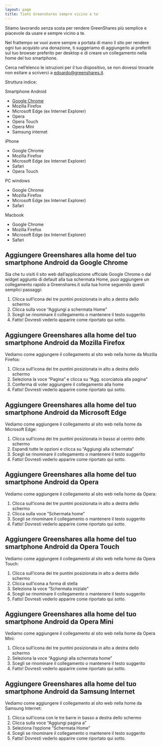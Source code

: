 ```yaml
---
layout: page
title: Tieni Greenshares sempre vicino a te
---
```

Stiamo lavorando senza sosta per rendere GreenShares più semplice e piacevole da usare e sempre vicino a te.

Nel frattempo se vuoi avere sempre a portata di mano il sito per rendere ogni tuo acquisto una donazione, ti suggeriamo di aggiungerlo ai preferiti sul tuo browser preferito per desktop e di creare un collegamento nella home del tuo smartphone.

Cerca nell’elenco le istruzioni per il tuo dispositivo, se non dovessi trovarle non esitare a scriverci a [edoardo@greenshares.it](mailto:edoardo@greenshares.it).

Struttura indice:

Smartphone Android

* [Google Chrome](#android-google-chrome)
* Mozilla Firefox
* Microsoft Edge (ex Internet Explorer)
* Opera
* Opera Touch
* Opera Mini
* Samsung internet

iPhone

* Google Chrome
* Mozilla Firefox
* Microsoft Edge (ex Internet Explorer)
* Safari
* Opera Touch

PC windows

* Google Chrome
* Mozilla Firefox
* Microsoft Edge (ex Internet Explorer)
* Safari

Macbook

* Google Chrome
* Mozilla Firefox
* Microsoft Edge (ex Internet Explorer)
* Safari

<span id="android-google-chrome"></span>

## Aggiungere Greenshares alla home del tuo smartphone Android da Google Chrome

Sia che tu visiti il sito web dall’applicazione ufficiale Google Chrome o dal widget aggiunto di default alla tua schermata Home, puoi aggiungere un collegamento rapido a Greenshares.it sulla tua home seguendo questi semplici passaggi:

1. Clicca sull’icona dei tre puntini posizionata in alto a destra dello schermo
2. Clicca sulla voce “Aggiungi a schermata Home”
3. Scegli se rinominare il collegamento o mantenere il testo suggerito
4. Fatto! Dovresti vederlo apparire come riportato qui sotto.

## Aggiungere Greenshares alla home del tuo smartphone Android da Mozilla Firefox

Vediamo come aggiungere il collegamento al sito web nella home da Mozilla Firefox:

1. Clicca sull’icona dei tre puntini posizionata in alto a destra dello schermo
2. Seleziona la voce “Pagina” e clicca su “Agg. scorciatoia alla pagina”
3. Conferma di voler aggiungere il collegamento alla home
4. Fatto! Dovresti vederlo apparire come riportato qui sotto.

## Aggiungere Greenshares alla home del tuo smartphone Android da Microsoft Edge

Vediamo come aggiungere il collegamento al sito web nella home da Microsoft Edge:

1. Clicca sull’icona dei tre puntini posizionata in basso al centro dello schermo
2. Espandi tutte le opzioni e clicca su “Aggiungi alla schermata”
3. Scegli se rinominare il collegamento o mantenere il testo suggerito
4. Fatto! Dovresti vederlo apparire come riportato qui sotto.

## Aggiungere Greenshares alla home del tuo smartphone Android da Opera

Vediamo come aggiungere il collegamento al sito web nella home da Opera:

1. Clicca sull’icona dei tre puntini posizionata in alto a destra dello schermo
2. Clicca sulla voce “Schermata home”
3. Scegli se rinominare il collegamento o mantenere il testo suggerito
4. Fatto! Dovresti vederlo apparire come riportato qui sotto.

## Aggiungere Greenshares alla home del tuo smartphone Android da Opera Touch

Vediamo come aggiungere il collegamento al sito web nella home da Opera Touch:

1. Clicca sull’icona dei tre puntini posizionata in alto a destra dello schermo
2. Clicca sull’icona a forma di stella
3. Seleziona la voce “Schermata iniziale”
4. Scegli se rinominare il collegamento o mantenere il testo suggerito
5. Fatto! Dovresti vederlo apparire come riportato qui sotto.

## Aggiungere Greenshares alla home del tuo smartphone Android da Opera Mini

Vediamo come aggiungere il collegamento al sito web nella home da Opera Mini:

1. Clicca sull’icona dei tre puntini posizionata in alto a destra dello schermo
2. Seleziona la voce “Aggiungi alla schermata home”
3. Scegli se rinominare il collegamento o mantenere il testo suggerito
4. Fatto! Dovresti vederlo apparire come riportato qui sotto.

## Aggiungere Greenshares alla home del tuo smartphone Android da Samsung Internet

Vediamo come aggiungere il collegamento al sito web nella home da Samsung Internet:

1. Clicca sull’icona con le tre barre in basso a destra dello schermo
2. Clicca sulla voce “Aggiungi pagina a”
3. Seleziona l’opzione “Schermata Home”
4. Scegli se rinominare il collegamento o mantenere il testo suggerito
5. Fatto! Dovresti vederlo apparire come riportato qui sotto.